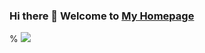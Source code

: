### Hi there 👋 Welcome to [My Homepage](https://nxsedson.github.io/)

% ![](https://github-readme-stats.vercel.app/api?username=nxsedson)

<!--
**nxsEdson/nxsEdson** is a ✨ _special_ ✨ repository because its `README.md` (this file) appears on your GitHub profile.

Here are some ideas to get you started:

- 🔭 I’m currently working on ...
- 🌱 I’m currently learning ...
- 👯 I’m looking to collaborate on ...
- 🤔 I’m looking for help with ...
- 💬 Ask me about ...
- 📫 How to reach me: ...
- 😄 Pronouns: ...
- ⚡ Fun fact: ...
-->
